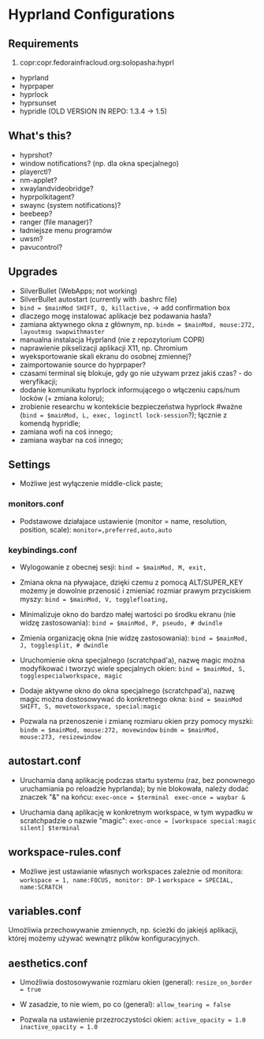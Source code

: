 # Hyprland Configurations

## Requirements
1. copr:copr.fedorainfracloud.org:solopasha:hyprl
- hyprland
- hyprpaper
- hyprlock
- hyprsunset
- hypridle (OLD VERSION IN REPO: 1.3.4 -> 1.5)


## What's this?
- hyprshot?
- window notifications? (np. dla okna specjalnego)
- playerctl?
- nm-applet?
- xwaylandvideobridge?
- hyprpolkitagent?
- swaync (system notifications)?
- beebeep?
- ranger (file manager)?
- ładniejsze menu programów
- uwsm?
- pavucontrol?


## Upgrades

- SilverBullet (WebApps; not working)
- SilverBullet autostart (currently with .bashrc file)
- `bind = $mainMod SHIFT, Q, killactive,` -> add confirmation box
- dlaczego mogę instalować aplikacje bez podawania hasła?
- zamiana aktywnego okna z głównym, np. `bindm = $mainMod, mouse:272, layoutmsg swapwithmaster`
- manualna instalacja Hyprland (nie z repozytorium COPR)
- naprawienie pikselizacji aplikacji X11, np. Chromium
- wyeksportowanie skali ekranu do osobnej zmiennej?
- zaimportowanie source do hyprpaper?
- czasami terminal się blokuje, gdy go nie używam przez jakiś czas? - do weryfikacji;
- dodanie komunikatu hyprlock informującego o włączeniu caps/num locków (+ zmiana koloru);
- zrobienie researchu w kontekście bezpieczeństwa hyprlock #ważne (`bind = $mainMod, L, exec, loginctl lock-session`?); łącznie z komendą hypridle;
- zamiana wofi na coś innego;
- zamiana waybar na coś innego;


## Settings

- Możliwe jest wyłączenie middle-click paste;


### monitors.conf

- Podstawowe działajace ustawienie (monitor = name, resolution, position, scale):
`monitor=,preferred,auto,auto`


### keybindings.conf

- Wylogowanie z obecnej sesji:
`bind = $mainMod, M, exit,`

- Zmiana okna na pływajace, dzięki czemu z pomocą ALT/SUPER_KEY możemy je dowolnie przenosić i zmieniać rozmiar prawym przyciskiem myszy:
`bind = $mainMod, V, togglefloating,`

- Minimalizuje okno do bardzo małej wartości po środku ekranu (nie widzę zastosowania):
`bind = $mainMod, P, pseudo, # dwindle`

- Zmienia organizację okna (nie widzę zastosowania):
`bind = $mainMod, J, togglesplit, # dwindle`

- Uruchomienie okna specjalnego (scratchpad'a), nazwę magic można modyfikować i tworzyć wiele specjalnych okien:
`bind = $mainMod, S, togglespecialworkspace, magic`

- Dodaje aktywne okno do okna specjalnego (scratchpad'a), nazwę magic można dostosowywać do konkretnego okna:
`bind = $mainMod SHIFT, S, movetoworkspace, special:magic`

- Pozwala na przenoszenie i zmianę rozmiaru okien przy pomocy myszki:
`bindm = $mainMod, mouse:272, movewindow`
`bindm = $mainMod, mouse:273, resizewindow`


## autostart.conf

- Uruchamia daną aplikację podczas startu systemu (raz, bez ponownego uruchamiania po reloadzie hyprlanda); by nie blokowała, należy dodać znaczek "&" na końcu:
`exec-once = $terminal `
`exec-once = waybar &`

- Uruchamia daną aplikację w konkretnym workspace, w tym wypadku w scratchpadzie o nazwie "magic":
`exec-once = [workspace special:magic silent] $terminal`


## workspace-rules.conf

- Możliwe jest ustawianie własnych workspaces zależnie od monitora:
`workspace = 1, name:FOCUS, monitor: DP-1`
`workspace = SPECIAL, name:SCRATCH`


## variables.conf

Umożliwia przechowywanie zmiennych, np. ścieżki do jakiejś aplikacji, której możemy używać wewnątrz plików konfiguracyjnych.


## aesthetics.conf

- Umożliwia dostosowywanie rozmiaru okien (general):
`resize_on_border = true`

- W zasadzie, to nie wiem, po co (general):
`allow_tearing = false`

- Pozwala na ustawienie przezroczystości okien:
`active_opacity = 1.0`
`inactive_opacity = 1.0`
